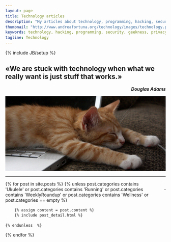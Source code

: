```yaml
---
layout: page
title: Technology articles
description: "My articles about technology, programming, hacking, security and geekness"
thumbnail: "http://www.andreafortuna.org/technology/images/technology.png"
keywords: technology, hacking, programming, security, geekness, privacy
tagline: Technology
---
```

{% include JB/setup %}

«We are stuck with technology when what we really want is just stuff that works.»
--
<p style="text-align: right;font-style: italic;"><strong>Douglas Adams</strong></p>

![Tech Cat](/technology/images/technology.png)

<hr/>
<p style="text-align: right;float:right;margin-top:10px;margin-left:20px;"><a href="rss.xml"><i class="fa fa-rss fa-4x" >&nbsp;</i></a></p>
<div class="blog-index">
{% for post in site.posts %}
    {% unless post.categories contains 'Ukulele' or post.categories contains 'Running' or post.categories contains 'WeeklyRoundup' or post.categories contains 'Wellness' or  post.categories == empty %}
     
        {% assign content = post.content %}
        {% include post_detail.html %}
       
    {% endunless  %}
{% endfor %}
</div>



